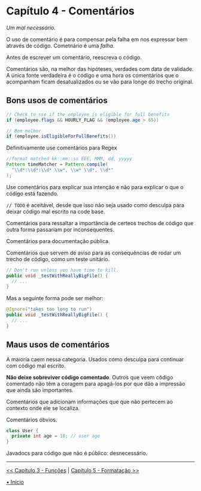 # Capítulo 4 - Comentários
_Um mal necessário._

O uso de comentário é para compensar pela falha em nos expressar bem através de 
código. Cometnário é uma *_falha_*.

Antes de escrever um comentário, reescreva o código.

Comentários são, na melhor das hipóteses, verdades com data de validade. A única
fonte verdadeira é o código e uma hora os comentários que o acompanham ficam 
desatualizados ou se vão para longe do trecho original.

## Bons usos de comentários

```java
// Check to sse if the employee is eligible for full benefits
if (employee.flags && HOURLY_FLAG && (employee.age > 65))

// Bem melhor
if (employee.isEligibleForFullBenefits())
```

Definitivamente use comentários para Regex

```java
//format matched kk::mm::ss EEE, MMM, dd, yyyyy
Pattern timeMatcher = Pattern.compile(
  "\\d*:\\d*:\\d* \\w*, \\w* \\d*, \\d*"
);
```

Use comentários para explicar sua intenção e não para explicar o que o código
está fazendo.

`// TODO` é aceitável, desde que isso não seja usado como desculpa para deixar 
código mal escrito na code base.

Comentários para ressaltar a importância de certeos trechos de código que 
outra forma passariam por inconsequentes.

Comentários para documentação pública.

Comentários que servem de aviso para as consequências de rodar um trecho de 
código, como um teste unitário.

```java
// Don't run unless you have time to kill.
public void _testWithReallyBigFile() {
  // ...
}
```

Mas a seguinte forma pode ser melhor: 

```java
@Ignore("takes too long to run")
public void _testWithReallyBigFile() {
  // ...
}
```

## Maus usos de comentários
A maioria caem nessa categoria. Usados como desculpa para continuar com código 
mal escrito.

**Não deixe sobreviver código comentado**. Outros que veem código comentado não
têm a coragem para apagá-los por que dão a impressão que ainda são importantes.

Comentários que adicionam informações que que não pertecem ao contexto onde ele
se localiza.

Comentários óbvios.


```java
class User {
  private int age = 18; // user age
}
```

Javadocs para código que não é público: desnecessário.

---
[<< Capítulo 3 - Funções](./../chap3_Functions/README.md) |
[Capítulo 5 - Formatação >>](./../chap5_Formatting/README.md)

[• Início](../../README.md)

